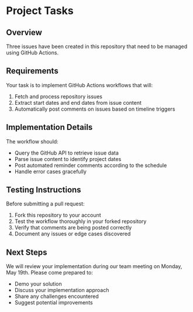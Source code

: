 # Project Tasks

## Overview
Three issues have been created in this repository that need to be managed using GitHub Actions.

## Requirements
Your task is to implement GitHub Actions workflows that will:

1. Fetch and process repository issues
2. Extract start dates and end dates from issue content
3. Automatically post comments on issues based on timeline triggers

## Implementation Details
The workflow should:
- Query the GitHub API to retrieve issue data
- Parse issue content to identify project dates
- Post automated reminder comments according to the schedule
- Handle error cases gracefully

## Testing Instructions
Before submitting a pull request:
1. Fork this repository to your account
2. Test the workflow thoroughly in your forked repository
3. Verify that comments are being posted correctly
4. Document any issues or edge cases discovered

## Next Steps
We will review your implementation during our team meeting on Monday, May 19th. Please come prepared to:
- Demo your solution
- Discuss your implementation approach
- Share any challenges encountered
- Suggest potential improvements
